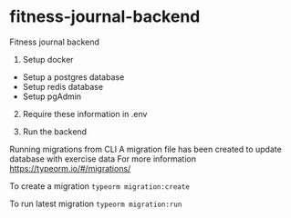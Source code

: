 # fitness-journal-backend

Fitness journal backend

1. Setup docker

- Setup a postgres database
- Setup redis database
- Setup pgAdmin

2. Require these information in .env

3. Run the backend

Running migrations from CLI
A migration file has been created to update database with exercise data
For more information
https://typeorm.io/#/migrations/

To create a migration
`typeorm migration:create`

To run latest migration
`typeorm migration:run`

